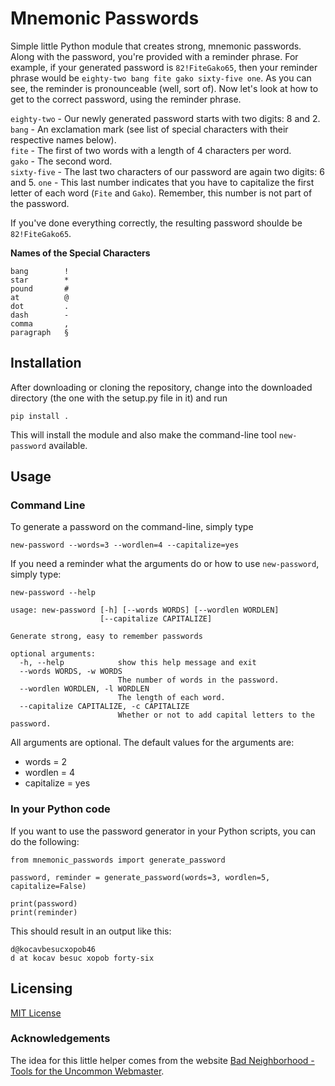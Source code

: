 # Mnemonic Passwords

Simple little Python module that creates strong, mnemonic passwords. Along with the password, you're provided with a
reminder phrase. For example, if your generated password is `82!FiteGako65`, then your reminder phrase would be 
`eighty-two bang fite gako sixty-five one`. As you can see, the reminder is pronounceable (well, sort of). Now let's
look at how to get to the correct password, using the reminder phrase.

`eighty-two` - Our newly generated password starts with two digits: 8 and 2.  
`bang` - An exclamation mark (see list of special characters with their respective names below).  
`fite` - The first of two words with a length of 4 characters per word.  
`gako` - The second word.  
`sixty-five` - The last two characters of our password are again two digits: 6 and 5.
`one` - This last number indicates that you have to capitalize the first letter of each word (`Fite` and `Gako`). 
Remember, this number is not part of the password.

If you've done everything correctly, the resulting password shoulde be `82!FiteGako65`.

**Names of the Special Characters**

```
bang        !
star        *
pound       #
at          @
dot         .
dash        -
comma       ,
paragraph   §
```

## Installation

After downloading or cloning the repository, change into the downloaded directory (the one with the setup.py file in it)
and run

```
pip install .
```

This will install the module and also make the command-line tool `new-password` available.

## Usage

### Command Line

To generate a password on the command-line, simply type

```
new-password --words=3 --wordlen=4 --capitalize=yes
```

If you need a reminder what the arguments do or how to use `new-password`, simply type:

```
new-password --help

usage: new-password [-h] [--words WORDS] [--wordlen WORDLEN]
                    [--capitalize CAPITALIZE]  
  
Generate strong, easy to remember passwords
  
optional arguments:
  -h, --help            show this help message and exit
  --words WORDS, -w WORDS
                        The number of words in the password.
  --wordlen WORDLEN, -l WORDLEN
                        The length of each word.
  --capitalize CAPITALIZE, -c CAPITALIZE
                        Whether or not to add capital letters to the password.
```

All arguments are optional. The default values for the arguments are:

* words = 2
* wordlen = 4
* capitalize = yes

### In your Python code

If you want to use the password generator in your Python scripts, you can do the following:

```
from mnemonic_passwords import generate_password

password, reminder = generate_password(words=3, wordlen=5, capitalize=False)

print(password)
print(reminder)
```

This should result in an output like this:

```
d@kocavbesucxopob46
d at kocav besuc xopob forty-six
```

## Licensing

[MIT License](https://opensource.org/licenses/MIT)


### Acknowledgements

The idea for this little helper comes from the website [Bad Neighborhood - Tools for the Uncommon Webmaster](http://www.bad-neighborhood.com/password-generator.htm). 
